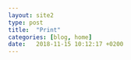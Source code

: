 ```yaml
---
layout: site2
type: post
title:  "Print"
categories: [blog, home]
date:   2018-11-15 10:12:17 +0200
---
```

